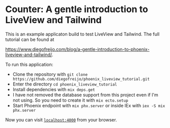 # Counter: A gentle introduction to LiveView and Tailwind

This is an example applicaton build to test LiveView and Tailwind. The full tutorial can be found at 

https://www.diegofreijo.com/blog/a-gentle-introduction-to-phoenix-liveview-and-tailwind/.

To run this application:

  * Clone the repository with `git clone https://github.com/diegofreijo/phoenix_liveview_tutorial.git`
  * Enter the directory `cd phoenix_liveview_tutorial`
  * Install dependencies with `mix deps.get`
  * I have not removed the database support from this project even if I'm not using. So you need to create it with `mix ecto.setup`
  * Start Phoenix endpoint with `mix phx.server` or inside IEx with `iex -S mix phx.server`

Now you can visit [`localhost:4000`](http://localhost:4000) from your browser.
